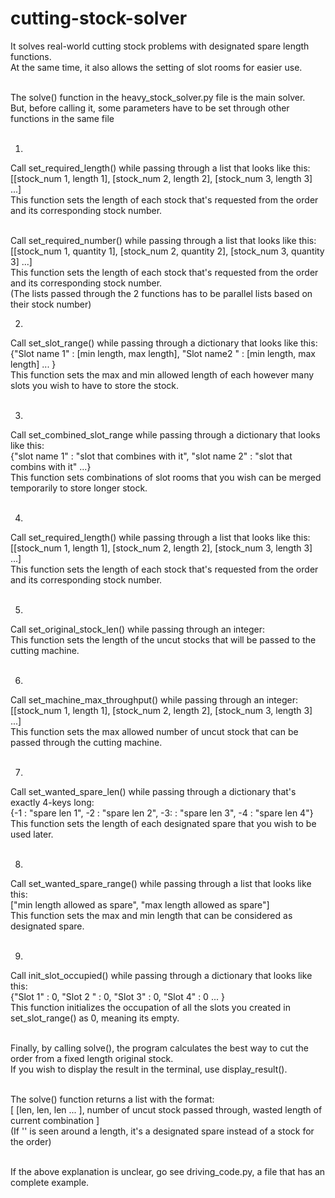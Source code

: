 # cutting-stock-solver
It solves real-world cutting stock problems with designated spare length functions. <br>
At the same time, it also allows the setting of slot rooms for easier use.<br>
<br>

The solve() function in the heavy_stock_solver.py file is the main solver. <br>
But, before calling it, some parameters have to be set through other functions in the same file <br>
<br>

1. <br>
&#9; Call set_required_length() while passing through a list that looks like this: <br>
&#9; &#9; [[stock_num 1, length 1], [stock_num 2, length 2], [stock_num 3, length 3] ...] <br>
&#9; This function sets the length of each stock that's requested from the order and its corresponding stock number. <br>
<br>

&#9; Call set_required_number() while passing through a list that looks like this: <br>
&#9; &#9; [[stock_num 1, quantity 1], [stock_num 2, quantity 2], [stock_num 3, quantity 3] ...] <br>
&#9; This function sets the length of each stock that's requested from the order and its corresponding stock number. <br>
&#9; (The lists passed through the 2 functions has to be parallel lists based on their stock number)
<br>

2. <br>
&#9; Call set_slot_range() while passing through a dictionary that looks like this: <br>
&#9; &#9; {"Slot name 1" : [min length, max length], "Slot name2 " : [min length, max length] ... } <br>
&#9; This function sets the max and min allowed length of each however many slots you wish to have to store the stock. <br>
<br>

3. <br>
&#9; Call set_combined_slot_range while passing through a dictionary that looks like this: <br>
&#9; &#9; {"slot name 1" : "slot that combines with it", "slot name 2" : "slot that combins with it" ...} <br>
&#9; This function sets combinations of slot rooms that you wish can be merged temporarily to store longer stock. <br>
<br>

4. <br>
&#9; Call set_required_length() while passing through a list that looks like this: <br>
&#9; &#9; [[stock_num 1, length 1], [stock_num 2, length 2], [stock_num 3, length 3] ...] <br>
&#9; This function sets the length of each stock that's requested from the order and its corresponding stock number. <br>
<br>

5. <br>
&#9; Call set_original_stock_len() while passing through an integer: <br>
&#9; This function sets the length of the uncut stocks that will be passed to the cutting machine. <br>
<br>

6. <br>
&#9; Call set_machine_max_throughput() while passing through an integer: <br>
&#9; &#9; [[stock_num 1, length 1], [stock_num 2, length 2], [stock_num 3, length 3] ...] <br>
&#9; This function sets the max allowed number of uncut stock that can be passed through the cutting machine. <br>
<br>

7. <br>
&#9; Call set_wanted_spare_len() while passing through a dictionary that's exactly 4-keys long: <br>
&#9; &#9; {-1 : "spare len 1", -2 : "spare len 2", -3: : "spare len 3", -4 : "spare len 4"} <br>
&#9; This function sets the length of each designated spare that you wish to be used later. <br>
<br>

8. <br>
&#9; Call set_wanted_spare_range() while passing through a list that looks like this: <br>
&#9; &#9; ["min length allowed as spare", "max length allowed as spare"] <br>
&#9; This function sets the max and min length that can be considered as designated spare. <br>
<br>

9. <br>
&#9; Call init_slot_occupied() while passing through a dictionary that looks like this: <br>
&#9; &#9; {"Slot 1" : 0, "Slot 2 " : 0, "Slot 3" : 0, "Slot 4" : 0 ... } <br>
&#9; This function initializes the occupation of all the slots you created in set_slot_range() as 0, meaning its empty. <br>
<br>

Finally, by calling solve(), the program calculates the best way to cut the order from a fixed length original stock. <br>
If you wish to display the result in the terminal, use display_result(). <br>
<br>

The solve() function returns a list with the format:<br>
&#9; [ [len, len, len ... ], number of uncut stock passed through, wasted length of current combination ] <br>
&#9; (If '' is seen around a length, it's a designated spare instead of a stock for the order) <br>
<br>

If the above explanation is unclear, go see driving_code.py, a file that has an complete example. 
